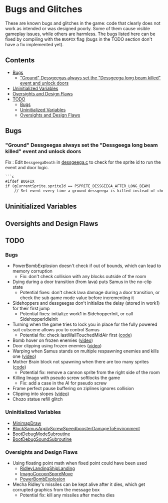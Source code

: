 # Bugs and Glitches
These are known bugs and glitches in the game: code that clearly does not work as intended or was designed poorly. Some of them cause visible gameplay issues, while others are harmless. The bugs listed here can be fixed by compiling with the `BUGFIX` flag (bugs in the TODO section don't have a fix implemented yet). 

## Contents

- [Bugs](#bugs)
  - ["Ground" Dessgeegas always set the "Dessgeega long beam killed" event and unlock doors](#ground-dessgeegas-always-set-the-dessgeega-long-beam-killed-event-and-unlock-doors)
- [Uninitialized Variables](#uninitialized-variables)
- [Oversights and Design Flaws](#oversights-and-design-flaws)
- [TODO](#todo)
  - [Bugs](#bugs-1)
  - [Uninitialized Variables](#uninitialized-variables-1)
  - [Oversights and Design Flaws](#oversights-and-design-flaws-1)

## Bugs

### "Ground" Dessgeegas always set the "Dessgeega long beam killed" event and unlock doors

Fix : Edit `DessgeegaDeath` in [dessgeega.c](https://github.com/metroidret/mzm/blob/master/src/sprites_AI/dessgeega.c) to check for the sprite id to run the event and door logic.

```diff
```c
#ifdef BUGFIX
if (gCurrentSprite.spriteId == PSPRITE_DESSGEEGA_AFTER_LONG_BEAM)
    // Set event every time a ground dessgeega is killed instead of checking for the sprite ID ?
```


## Uninitialized Variables
## Oversights and Design Flaws

## TODO

### Bugs

- PowerBombExplosion doesn't check if out of bounds, which can lead to memory corruption
  - Fix: don't check collision with any blocks outside of the room
- Dying during a door transition (from lava) puts Samus in the no-clip state
  - Potential fixes: don't check lava damage during a door transition, or check the sub game mode value before incrementing it
- Sidehoppers and dessgeegas don't initialize the delay (stored in work1) for their first jump
  - Potential fixes: initialize work1 in SidehopperInit, or call SidehopperIdleInit
- Turning when the game tries to lock you in place for the fully powered suit cutscene allows you to control Samus
  - Potential fix: check lastWallTouchedMidAir first ([code](https://github.com/metroidret/mzm/blob/4d9b219990ad5cce9c35f495195fe6019fecbac1/src/samus.c#L6551-L6555))
- Bomb hover on frozen enemies ([video](https://youtu.be/UIK8YnT1sG4))
- Door clipping using frozen enemies ([video](https://www.youtube.com/watch?v=iMObZ5EbooE))
- Warping when Samus stands on multiple respawning enemies and kills one ([video](https://youtu.be/WfxkYSPTjWw))
- Mother Brain block not spawning when there are too many sprites ([code](https://github.com/metroidret/mzm/blob/4d9b219990ad5cce9c35f495195fe6019fecbac1/src/sprites_AI/mother_brain.c#L625-L626))
  - Potential fix: remove a cannon sprite from the right side of the room
- Killing Imago with pseudo screw softlocks the game
  - Fix: add a case in the AI for pseudo screw
- Frame perfect pause buffering on ziplines ignores collision
- Clipping into slopes ([video](https://www.youtube.com/watch?v=XiZRJesXHWw))
- Chozo statue refill glitch

### Uninitialized Variables
- [MinimapDraw](https://github.com/metroidret/mzm/blob/22dceb902f66667378076e5022e12ef89c5ccf3f/src/minimap.c#L680)
- [BlockSamusApplyScrewSpeedboosterDamageToEnvironment](https://github.com/metroidret/mzm/blob/22dceb902f66667378076e5022e12ef89c5ccf3f/src/block.c#L1053)
- [BootDebugModeSubroutine](https://github.com/metroidret/mzm/blob/22dceb902f66667378076e5022e12ef89c5ccf3f/src/menus/boot_debug.c#L1513)
- [BootDebugSoundSubroutine](https://github.com/metroidret/mzm/blob/22dceb902f66667378076e5022e12ef89c5ccf3f/src/menus/boot_debug.c#L1961)

### Oversights and Design Flaws

- Using floating point math when fixed point could have been used
  - [RidleyLandingShipLanding](https://github.com/metroidret/mzm/blob/22dceb902f66667378076e5022e12ef89c5ccf3f/src/cutscenes/ridley_landing.c#L214)
  - [ImagoCocoonSporeMove](https://github.com/metroidret/mzm/blob/22dceb902f66667378076e5022e12ef89c5ccf3f/src/sprites_AI/imago_cocoon.c#L1093-L1123)
  - [PowerBombExplosion](https://github.com/metroidret/mzm/blob/22dceb902f66667378076e5022e12ef89c5ccf3f/src/power_bomb_explosion.c#L72-L73)
- Mecha Ridley's missiles can be kept alive after it dies, which get corrupted graphics from the message box
  - Potential fix: kill any missiles after mecha dies
